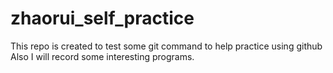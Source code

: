# zhaorui_self_practice
This repo is created to test some git command to help practice using github
Also I will record some interesting programs.
